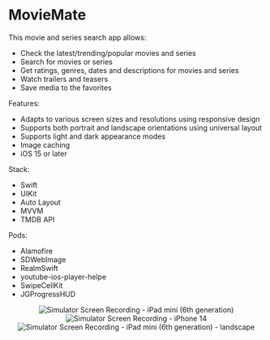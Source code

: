 # MovieMate
This movie and series search app allows:
- Check the latest/trending/popular movies and series
- Search for movies or series
- Get ratings, genres, dates and descriptions for movies and series
- Watch trailers and teasers
- Save media to the favorites

Features:
- Adapts to various screen sizes and resolutions using responsive design
- Supports both portrait and landscape orientations using universal layout
- Supports light and dark appearance modes
- Image caching 
- iOS 15 or later

Stack:
- Swift
- UIKit
- Auto Layout
- MVVM
- TMDB API 

Pods:
- Alamofire
- SDWebImage
- RealmSwift
- youtube-ios-player-helpe 
- SwipeCellKit 
- JGProgressHUD 

<p align="center">
  <img src="https://user-images.githubusercontent.com/105853157/234714844-0203c951-8a66-4b4f-84b1-be7a244fa510.gif" alt="Simulator Screen Recording - iPad mini (6th generation) ">
  <img src="https://user-images.githubusercontent.com/105853157/234713101-46a58685-2fbf-4dbb-b8ef-d3dd4fda983f.gif" alt="Simulator Screen Recording - iPhone 14">
  <img src="https://user-images.githubusercontent.com/105853157/234717406-3f45fa33-2abe-4b4f-ad1b-e010bebd2ebf.gif" alt="Simulator Screen Recording - iPad mini (6th generation) - landscape">
</p>
